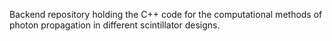 Backend repository holding the C++ code for the computational methods of
photon propagation in different scintillator designs. 

